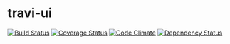travi-ui
========

[![Build Status](https://travis-ci.org/travi/travi-ui.png?branch=master)](https://travis-ci.org/travi/travi-ui)
[![Coverage Status](https://coveralls.io/repos/travi/travi-ui/badge.png?branch=master)](https://coveralls.io/r/travi/travi-ui?branch=master)
[![Code Climate](https://codeclimate.com/github/travi/travi-ui.png)](https://codeclimate.com/github/travi/travi-ui)
[![Dependency Status](https://gemnasium.com/travi/travi-ui.svg)](https://gemnasium.com/travi/travi-ui)
